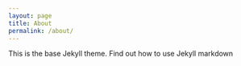 ```yaml
---
layout: page
title: About
permalink: /about/
---
```


This is the base Jekyll theme. Find out how to use Jekyll markdown
